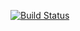 [![Build Status](https://travis-ci.org/PeachyLife/peachy-er-web.svg?branch=master)](https://travis-ci.org/PeachyLife/peachy-er-web)
